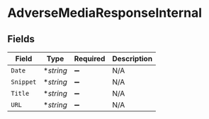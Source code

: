 # AdverseMediaResponseInternal


## Fields

| Field              | Type               | Required           | Description        |
| ------------------ | ------------------ | ------------------ | ------------------ |
| `Date`             | **string*          | :heavy_minus_sign: | N/A                |
| `Snippet`          | **string*          | :heavy_minus_sign: | N/A                |
| `Title`            | **string*          | :heavy_minus_sign: | N/A                |
| `URL`              | **string*          | :heavy_minus_sign: | N/A                |